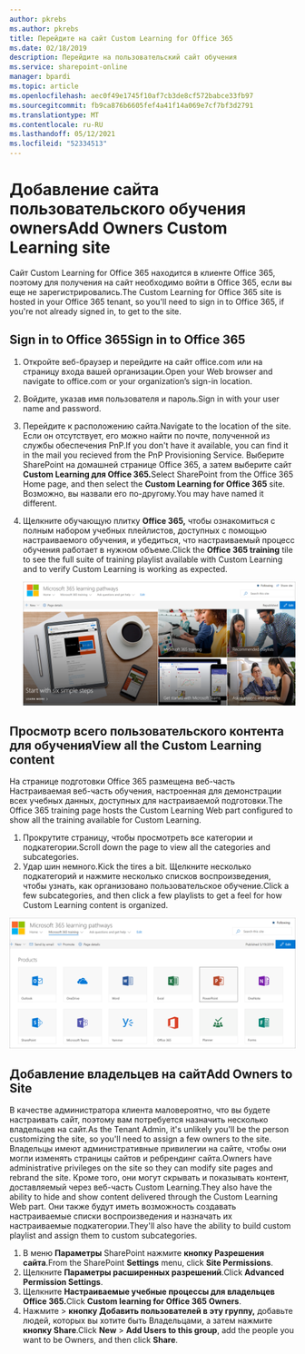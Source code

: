 ```yaml
---
author: pkrebs
ms.author: pkrebs
title: Перейдите на сайт Custom Learning for Office 365
ms.date: 02/18/2019
description: Перейдите на пользовательский сайт обучения
ms.service: sharepoint-online
manager: bpardi
ms.topic: article
ms.openlocfilehash: aec0f49e1745f10af7cb3de8cf572babce33fb97
ms.sourcegitcommit: fb9ca876b6605fef4a41f14a069e7cf7bf3d2791
ms.translationtype: MT
ms.contentlocale: ru-RU
ms.lasthandoff: 05/12/2021
ms.locfileid: "52334513"
---
```

# <a name="add-owners-custom-learning-site"></a><span data-ttu-id="534ad-103">Добавление сайта пользовательского обучения owners</span><span class="sxs-lookup"><span data-stu-id="534ad-103">Add Owners Custom Learning site</span></span>

<span data-ttu-id="534ad-104">Сайт Custom Learning for Office 365 находится в клиенте Office 365, поэтому для получения на сайт необходимо войти в Office 365, если вы еще не зарегистрировались.</span><span class="sxs-lookup"><span data-stu-id="534ad-104">The Custom Learning for Office 365 site is hosted in your Office 365 tenant, so you'll need to sign in to Office 365, if you're not already signed in, to get to the site.</span></span> 

## <a name="sign-in-to-office-365"></a><span data-ttu-id="534ad-105">Sign in to Office 365</span><span class="sxs-lookup"><span data-stu-id="534ad-105">Sign in to Office 365</span></span> 

1.  <span data-ttu-id="534ad-106">Откройте веб-браузер и перейдите на сайт office.com или на страницу входа вашей организации.</span><span class="sxs-lookup"><span data-stu-id="534ad-106">Open your Web browser and navigate to office.com or your organization’s sign-in location.</span></span> 
2.  <span data-ttu-id="534ad-107">Войдите, указав имя пользователя и пароль.</span><span class="sxs-lookup"><span data-stu-id="534ad-107">Sign in with your user name and password.</span></span>
3.  <span data-ttu-id="534ad-108">Перейдите к расположению сайта.</span><span class="sxs-lookup"><span data-stu-id="534ad-108">Navigate to the location of the site.</span></span> <span data-ttu-id="534ad-109">Если он отсутствует, его можно найти по почте, полученной из службы обеспечения PnP.</span><span class="sxs-lookup"><span data-stu-id="534ad-109">If you don't have it available, you can find it in the mail you recieved from the PnP Provisioning Service.</span></span> <span data-ttu-id="534ad-110">Выберите SharePoint на домашней странице Office 365, а затем выберите сайт **Custom Learning для Office 365.**</span><span class="sxs-lookup"><span data-stu-id="534ad-110">Select SharePoint from the Office 365 Home page, and then select the **Custom Learning for Office 365** site.</span></span> <span data-ttu-id="534ad-111">Возможно, вы назвали его по-другому.</span><span class="sxs-lookup"><span data-stu-id="534ad-111">You may have named it different.</span></span> 
5. <span data-ttu-id="534ad-112">Щелкните обучающую плитку **Office 365,** чтобы ознакомиться с полным набором учебных плейлистов, доступных с помощью настраиваемого обучения, и убедиться, что настраиваемый процесс обучения работает в нужном объеме.</span><span class="sxs-lookup"><span data-stu-id="534ad-112">Click the **Office 365 training** tile to see the full suite of training playlist available with Custom Learning and to verify Custom Learning is working as expected.</span></span> 

   ![Коллекция фотографий с использованием путей обучения.](media/cg-goto.png)

## <a name="view-all-the-custom-learning-content"></a><span data-ttu-id="534ad-114">Просмотр всего пользовательского контента для обучения</span><span class="sxs-lookup"><span data-stu-id="534ad-114">View all the Custom Learning content</span></span>
<span data-ttu-id="534ad-115">На странице подготовки Office 365 размещена веб-часть Настраиваемая веб-часть обучения, настроенная для демонстрации всех учебных данных, доступных для настраиваемой подготовки.</span><span class="sxs-lookup"><span data-stu-id="534ad-115">The Office 365 training page hosts the Custom Learning Web part configured to show all the training available for Custom Learning.</span></span> 

1. <span data-ttu-id="534ad-116">Прокрутите страницу, чтобы просмотреть все категории и подкатегории.</span><span class="sxs-lookup"><span data-stu-id="534ad-116">Scroll down the page to view all the categories and subcategories.</span></span>
2. <span data-ttu-id="534ad-117">Удар шин немного.</span><span class="sxs-lookup"><span data-stu-id="534ad-117">Kick the tires a bit.</span></span> <span data-ttu-id="534ad-118">Щелкните несколько подкатегорий и нажмите несколько списков воспроизведения, чтобы узнать, как организовано пользовательское обучение.</span><span class="sxs-lookup"><span data-stu-id="534ad-118">Click a few subcategories, and then click a few playlists to get a feel for how Custom Learning content is organized.</span></span> 

![Окно шлюзов пути обучения.](media/cg-gotoall.png)

## <a name="add-owners-to-site"></a><span data-ttu-id="534ad-120">Добавление владельцев на сайт</span><span class="sxs-lookup"><span data-stu-id="534ad-120">Add Owners to Site</span></span>
<span data-ttu-id="534ad-121">В качестве администратора клиента маловероятно, что вы будете настраивать сайт, поэтому вам потребуется назначить несколько владельцев на сайт.</span><span class="sxs-lookup"><span data-stu-id="534ad-121">As the Tenant Admin, it's unlikely you'll be the person customizing the site, so you'll need to assign a few owners to the site.</span></span> <span data-ttu-id="534ad-122">Владельцы имеют административные привилегии на сайте, чтобы они могли изменять страницы сайтов и ребрендинг сайта.</span><span class="sxs-lookup"><span data-stu-id="534ad-122">Owners have administrative privileges on the site so they can modify site pages and rebrand the site.</span></span> <span data-ttu-id="534ad-123">Кроме того, они могут скрывать и показывать контент, доставляемый через веб-часть Custom Learning.</span><span class="sxs-lookup"><span data-stu-id="534ad-123">They also have the ability to hide and show content delivered through the Custom Learning Web part.</span></span> <span data-ttu-id="534ad-124">Они также будут иметь возможность создавать настраиваемые списки воспроизведения и назначать их настраиваемые подкатегории.</span><span class="sxs-lookup"><span data-stu-id="534ad-124">They'll also have the ability to build custom playlist and assign them to custom subcategories.</span></span>  

1. <span data-ttu-id="534ad-125">В меню **Параметры** SharePoint нажмите **кнопку Разрешения сайта**.</span><span class="sxs-lookup"><span data-stu-id="534ad-125">From the SharePoint **Settings** menu, click **Site Permissions**.</span></span>
2. <span data-ttu-id="534ad-126">Щелкните **Параметры расширенных разрешений**.</span><span class="sxs-lookup"><span data-stu-id="534ad-126">Click **Advanced Permission Settings**.</span></span>
3. <span data-ttu-id="534ad-127">Щелкните **Настраиваемые учебные процессы для владельцев Office 365.**</span><span class="sxs-lookup"><span data-stu-id="534ad-127">Click **Custom learning for Office 365 Owners**.</span></span>
4. <span data-ttu-id="534ad-128">Нажмите   >  **кнопку Добавить пользователей в эту группу,** добавьте людей, которых вы хотите быть Владельцами, а затем нажмите **кнопку Share**.</span><span class="sxs-lookup"><span data-stu-id="534ad-128">Click **New** > **Add Users to this group**, add the people you want to be Owners, and then click **Share**.</span></span>

